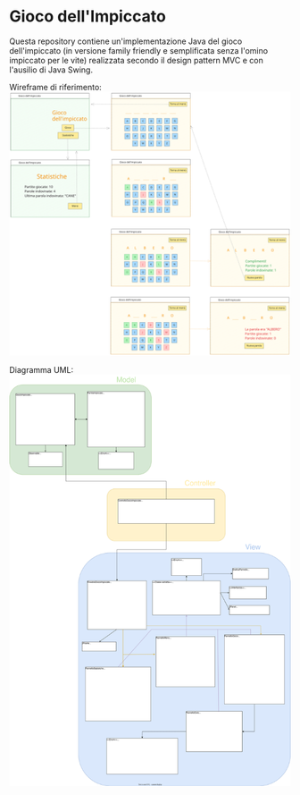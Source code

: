 # Gioco dell'Impiccato

Questa repository contiene un'implementazione Java del gioco dell'impiccato (in versione family friendly e semplificata senza l'omino impiccato per le vite) realizzata secondo il design pattern MVC e con l'ausilio di Java Swing.

Wireframe di riferimento:
![wireframe](https://github.com/arianna011/gioco-impiccato/blob/main/Wireframe-GiocoImpiccato.svg)

Diagramma UML:
![UML](https://github.com/arianna011/gioco-impiccato/blob/main/UML-GiocoImpiccato.drawio.svg)
